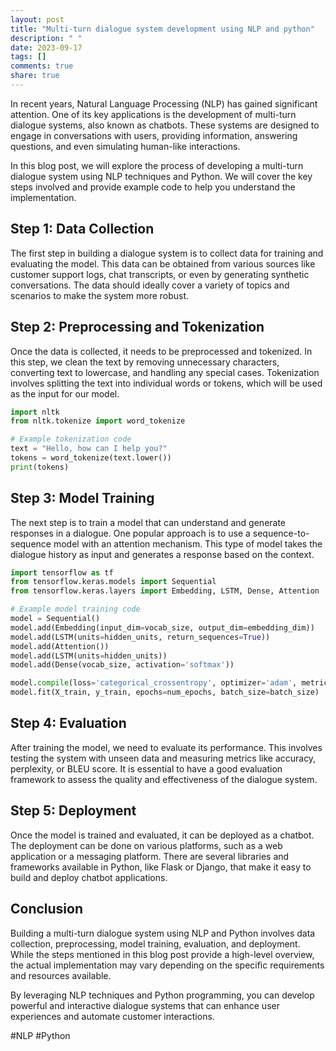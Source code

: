 ```yaml
---
layout: post
title: "Multi-turn dialogue system development using NLP and python"
description: " "
date: 2023-09-17
tags: []
comments: true
share: true
---
```


In recent years, Natural Language Processing (NLP) has gained significant attention. One of its key applications is the development of multi-turn dialogue systems, also known as chatbots. These systems are designed to engage in conversations with users, providing information, answering questions, and even simulating human-like interactions.

In this blog post, we will explore the process of developing a multi-turn dialogue system using NLP techniques and Python. We will cover the key steps involved and provide example code to help you understand the implementation.

## Step 1: Data Collection

The first step in building a dialogue system is to collect data for training and evaluating the model. This data can be obtained from various sources like customer support logs, chat transcripts, or even by generating synthetic conversations. The data should ideally cover a variety of topics and scenarios to make the system more robust.

## Step 2: Preprocessing and Tokenization

Once the data is collected, it needs to be preprocessed and tokenized. In this step, we clean the text by removing unnecessary characters, converting text to lowercase, and handling any special cases. Tokenization involves splitting the text into individual words or tokens, which will be used as the input for our model.

```python
import nltk
from nltk.tokenize import word_tokenize

# Example tokenization code
text = "Hello, how can I help you?"
tokens = word_tokenize(text.lower())
print(tokens)
```

## Step 3: Model Training

The next step is to train a model that can understand and generate responses in a dialogue. One popular approach is to use a sequence-to-sequence model with an attention mechanism. This type of model takes the dialogue history as input and generates a response based on the context.

```python
import tensorflow as tf
from tensorflow.keras.models import Sequential
from tensorflow.keras.layers import Embedding, LSTM, Dense, Attention

# Example model training code
model = Sequential()
model.add(Embedding(input_dim=vocab_size, output_dim=embedding_dim))
model.add(LSTM(units=hidden_units, return_sequences=True))
model.add(Attention())
model.add(LSTM(units=hidden_units))
model.add(Dense(vocab_size, activation='softmax'))

model.compile(loss='categorical_crossentropy', optimizer='adam', metrics=['accuracy'])
model.fit(X_train, y_train, epochs=num_epochs, batch_size=batch_size)
```

## Step 4: Evaluation

After training the model, we need to evaluate its performance. This involves testing the system with unseen data and measuring metrics like accuracy, perplexity, or BLEU score. It is essential to have a good evaluation framework to assess the quality and effectiveness of the dialogue system.

## Step 5: Deployment

Once the model is trained and evaluated, it can be deployed as a chatbot. The deployment can be done on various platforms, such as a web application or a messaging platform. There are several libraries and frameworks available in Python, like Flask or Django, that make it easy to build and deploy chatbot applications.

## Conclusion

Building a multi-turn dialogue system using NLP and Python involves data collection, preprocessing, model training, evaluation, and deployment. While the steps mentioned in this blog post provide a high-level overview, the actual implementation may vary depending on the specific requirements and resources available.

By leveraging NLP techniques and Python programming, you can develop powerful and interactive dialogue systems that can enhance user experiences and automate customer interactions.

#NLP #Python